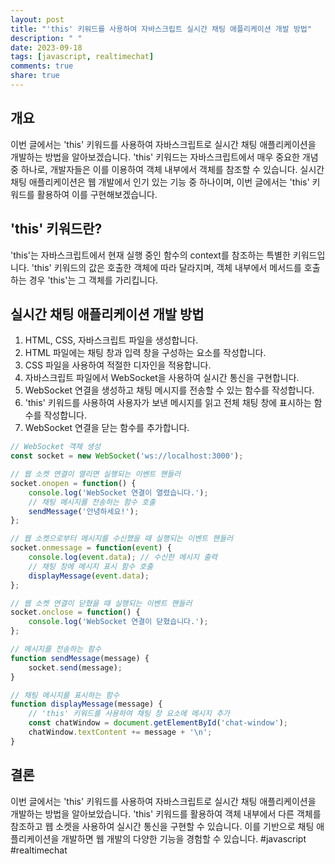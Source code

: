```yaml
---
layout: post
title: "'this' 키워드를 사용하여 자바스크립트 실시간 채팅 애플리케이션 개발 방법"
description: " "
date: 2023-09-18
tags: [javascript, realtimechat]
comments: true
share: true
---
```


## 개요
이번 글에서는 'this' 키워드를 사용하여 자바스크립트로 실시간 채팅 애플리케이션을 개발하는 방법을 알아보겠습니다. 'this' 키워드는 자바스크립트에서 매우 중요한 개념 중 하나로, 개발자들은 이를 이용하여 객체 내부에서 객체를 참조할 수 있습니다. 실시간 채팅 애플리케이션은 웹 개발에서 인기 있는 기능 중 하나이며, 이번 글에서는 'this' 키워드를 활용하여 이를 구현해보겠습니다.

## 'this' 키워드란?
'this'는 자바스크립트에서 현재 실행 중인 함수의 context를 참조하는 특별한 키워드입니다. 'this' 키워드의 값은 호출한 객체에 따라 달라지며, 객체 내부에서 메서드를 호출하는 경우 'this'는 그 객체를 가리킵니다.

## 실시간 채팅 애플리케이션 개발 방법
1. HTML, CSS, 자바스크립트 파일을 생성합니다.
2. HTML 파일에는 채팅 창과 입력 창을 구성하는 요소를 작성합니다.
3. CSS 파일을 사용하여 적절한 디자인을 적용합니다.
4. 자바스크립트 파일에서 WebSocket을 사용하여 실시간 통신을 구현합니다.
5. WebSocket 연결을 생성하고 채팅 메시지를 전송할 수 있는 함수를 작성합니다.
6. 'this' 키워드를 사용하여 사용자가 보낸 메시지를 읽고 전체 채팅 창에 표시하는 함수를 작성합니다.
7. WebSocket 연결을 닫는 함수를 추가합니다.

```javascript
// WebSocket 객체 생성
const socket = new WebSocket('ws://localhost:3000');

// 웹 소켓 연결이 열리면 실행되는 이벤트 핸들러
socket.onopen = function() {
    console.log('WebSocket 연결이 열렸습니다.');
    // 채팅 메시지를 전송하는 함수 호출
    sendMessage('안녕하세요!');
};

// 웹 소켓으로부터 메시지를 수신했을 때 실행되는 이벤트 핸들러
socket.onmessage = function(event) {
    console.log(event.data); // 수신한 메시지 출력
    // 채팅 창에 메시지 표시 함수 호출
    displayMessage(event.data);
};

// 웹 소켓 연결이 닫혔을 때 실행되는 이벤트 핸들러
socket.onclose = function() {
    console.log('WebSocket 연결이 닫혔습니다.');
};

// 메시지를 전송하는 함수
function sendMessage(message) {
    socket.send(message);
}

// 채팅 메시지를 표시하는 함수
function displayMessage(message) {
    // 'this' 키워드를 사용하여 채팅 창 요소에 메시지 추가
    const chatWindow = document.getElementById('chat-window');
    chatWindow.textContent += message + '\n';
}
```

## 결론
이번 글에서는 'this' 키워드를 사용하여 자바스크립트로 실시간 채팅 애플리케이션을 개발하는 방법을 알아보았습니다. 'this' 키워드를 활용하여 객체 내부에서 다른 객체를 참조하고 웹 소켓을 사용하여 실시간 통신을 구현할 수 있습니다. 이를 기반으로 채팅 애플리케이션을 개발하면 웹 개발의 다양한 기능을 경험할 수 있습니다. #javascript #realtimechat